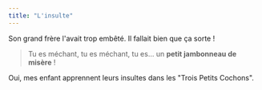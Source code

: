 ```yaml
---
title: "L'insulte"
---
```


Son grand frère l'avait trop embêté. Il fallait bien que ça sorte !

<!-- more -->

> Tu es méchant, tu es méchant, tu es… un **petit jambonneau de misère** !

Oui, mes enfant apprennent leurs insultes dans les "Trois Petits Cochons".
